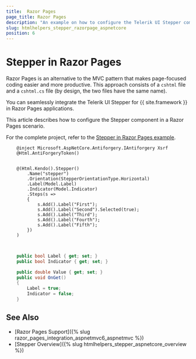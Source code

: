 ```yaml
---
title:  Razor Pages
page_title: Razor Pages
description: "An example on how to configure the Telerik UI Stepper component for {{ site.framework }} in a Razor Page."
slug: htmlhelpers_stepper_razorpage_aspnetcore
position: 6
---
```


# Stepper in Razor Pages

Razor Pages is an alternative to the MVC pattern that makes page-focused coding easier and more productive. This approach consists of a `cshtml` file and a `cshtml.cs` file (by design, the two files have the same name). 

You can seamlessly integrate the Telerik UI Stepper for {{ site.framework }} in Razor Pages applications.

This article describes how to configure the Stepper component in a Razor Pages scenario.

For the complete project, refer to the [Stepper in Razor Pages example](https://github.com/telerik/ui-for-aspnet-core-examples/blob/master/Telerik.Examples.RazorPages/Telerik.Examples.RazorPages/Pages/Stepper/StepperIndex.cshtml).

```HtmlHelper
    @inject Microsoft.AspNetCore.Antiforgery.IAntiforgery Xsrf
	@Html.AntiForgeryToken()
	
	
	@(Html.Kendo().Stepper()
        .Name("stepper")
        .Orientation(StepperOrientationType.Horizontal)
        .Label(Model.Label)
        .Indicator(Model.Indicator)
        .Steps(s =>
        {
            s.Add().Label("First");
            s.Add().Label("Second").Selected(true);
            s.Add().Label("Third");
            s.Add().Label("Fourth");
            s.Add().Label("Fifth");
        })
    )
	
```
```C# PageModel
	
	public bool Label { get; set; }
    public bool Indicator { get; set; }

    public double Value { get; set; }
    public void OnGet()
    {            
        Label = true;
        Indicator = false;
    }
```

## See Also

* [Razor Pages Support]({% slug razor_pages_integration_aspnetmvc6_aspnetmvc %})
* [Stepper Overview]({% slug htmlhelpers_stepper_aspnetcore_overview %})

